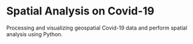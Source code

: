 # **Spatial Analysis on Covid-19**
Processing and visualizing geospatial Covid-19 data and perform spatial analysis using Python.

